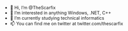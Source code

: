 - 👋 Hi, I’m @TheScarfix
- 👀 I’m interested in anything Windows, .NET, C++
- 🌱 I’m currently studying technical informatics
- 📫 You can find me on twitter at twitter.com/thescarfix

<!---
TheScarfix/TheScarfix is a ✨ special ✨ repository because its `README.md` (this file) appears on your GitHub profile.
You can click the Preview link to take a look at your changes.
--->
